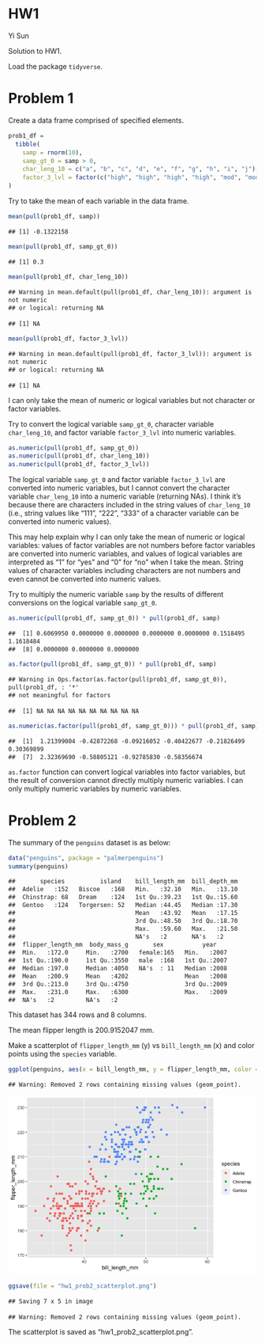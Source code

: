 HW1
================
Yi Sun

Solution to HW1.

Load the package `tidyverse`.

# Problem 1

Create a data frame comprised of specified elements.

``` r
prob1_df = 
  tibble(
    samp = rnorm(10),
    samp_gt_0 = samp > 0,
    char_leng_10 = c("a", "b", "c", "d", "e", "f", "g", "h", "i", "j"),
    factor_3_lvl = factor(c("high", "high", "high", "high", "mod", "mod", "mod", "low", "low", "low"))
)
```

Try to take the mean of each variable in the data frame.

``` r
mean(pull(prob1_df, samp))
```

    ## [1] -0.1322158

``` r
mean(pull(prob1_df, samp_gt_0))
```

    ## [1] 0.3

``` r
mean(pull(prob1_df, char_leng_10))
```

    ## Warning in mean.default(pull(prob1_df, char_leng_10)): argument is not numeric
    ## or logical: returning NA

    ## [1] NA

``` r
mean(pull(prob1_df, factor_3_lvl))
```

    ## Warning in mean.default(pull(prob1_df, factor_3_lvl)): argument is not numeric
    ## or logical: returning NA

    ## [1] NA

I can only take the mean of numeric or logical variables but not
character or factor variables.

Try to convert the logical variable `samp_gt_0`, character variable
`char_leng_10`, and factor variable `factor_3_lvl` into numeric
variables.

``` r
as.numeric(pull(prob1_df, samp_gt_0))
as.numeric(pull(prob1_df, char_leng_10))
as.numeric(pull(prob1_df, factor_3_lvl))
```

The logical variable `samp_gt_0` and factor variable `factor_3_lvl` are
converted into numeric variables, but I cannot convert the character
variable `char_leng_10` into a numeric variable (returning NAs). I think
it’s because there are characters included in the string values of
`char_leng_10` (i.e., string values like “111”, “222”, “333” of a
character variable can be converted into numeric values).

This may help explain why I can only take the mean of numeric or logical
variables: values of factor variables are not numbers before factor
variables are converted into numeric variables, and values of logical
variables are interpreted as “1” for “yes” and “0” for “no” when I take
the mean. String values of character variables including characters are
not numbers and even cannot be converted into numeric values.

Try to multiply the numeric variable `samp` by the results of different
conversions on the logical variable `samp_gt_0`.

``` r
as.numeric(pull(prob1_df, samp_gt_0)) * pull(prob1_df, samp)
```

    ##  [1] 0.6069950 0.0000000 0.0000000 0.0000000 0.0000000 0.1518495 1.1618484
    ##  [8] 0.0000000 0.0000000 0.0000000

``` r
as.factor(pull(prob1_df, samp_gt_0)) * pull(prob1_df, samp)
```

    ## Warning in Ops.factor(as.factor(pull(prob1_df, samp_gt_0)), pull(prob1_df, : '*'
    ## not meaningful for factors

    ##  [1] NA NA NA NA NA NA NA NA NA NA

``` r
as.numeric(as.factor(pull(prob1_df, samp_gt_0))) * pull(prob1_df, samp)
```

    ##  [1]  1.21399004 -0.42872268 -0.09216052 -0.40422677 -0.21826499  0.30369899
    ##  [7]  2.32369690 -0.58805121 -0.92785830 -0.58356674

`as.factor` function can convert logical variables into factor
variables, but the result of conversion cannot directly multiply numeric
variables. I can only multiply numeric variables by numeric variables.

# Problem 2

The summary of the `penguins` dataset is as below:

``` r
data("penguins", package = "palmerpenguins")
summary(penguins)
```

    ##       species          island    bill_length_mm  bill_depth_mm  
    ##  Adelie   :152   Biscoe   :168   Min.   :32.10   Min.   :13.10  
    ##  Chinstrap: 68   Dream    :124   1st Qu.:39.23   1st Qu.:15.60  
    ##  Gentoo   :124   Torgersen: 52   Median :44.45   Median :17.30  
    ##                                  Mean   :43.92   Mean   :17.15  
    ##                                  3rd Qu.:48.50   3rd Qu.:18.70  
    ##                                  Max.   :59.60   Max.   :21.50  
    ##                                  NA's   :2       NA's   :2      
    ##  flipper_length_mm  body_mass_g       sex           year     
    ##  Min.   :172.0     Min.   :2700   female:165   Min.   :2007  
    ##  1st Qu.:190.0     1st Qu.:3550   male  :168   1st Qu.:2007  
    ##  Median :197.0     Median :4050   NA's  : 11   Median :2008  
    ##  Mean   :200.9     Mean   :4202                Mean   :2008  
    ##  3rd Qu.:213.0     3rd Qu.:4750                3rd Qu.:2009  
    ##  Max.   :231.0     Max.   :6300                Max.   :2009  
    ##  NA's   :2         NA's   :2

This dataset has 344 rows and 8 columns.

The mean flipper length is 200.9152047 mm.

Make a scatterplot of `flipper_length_mm` (y) vs `bill_length_mm` (x)
and color points using the `species` variable.

``` r
ggplot(penguins, aes(x = bill_length_mm, y = flipper_length_mm, color = species)) + geom_point()
```

    ## Warning: Removed 2 rows containing missing values (geom_point).

![](p8105_hw1_ys3297_files/figure-gfm/prob2_scatterplot-1.png)<!-- -->

``` r
ggsave(file = "hw1_prob2_scatterplot.png")
```

    ## Saving 7 x 5 in image

    ## Warning: Removed 2 rows containing missing values (geom_point).

The scatterplot is saved as “hw1\_prob2\_scatterplot.png”.
